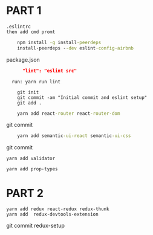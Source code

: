 
# PART 1

    .eslintrc
    then add cmd promt
```cmd promt
    npm install -g install-peerdeps
    install-peerdeps --dev eslint-config-airbnb
```
package.json
```package.json
      "lint": "eslint src"
```
      run: yarn run lint


```git
    git init
    git commit -am "Initial commit and eslint setup"
    git add .
```
```cmd promt
    yarn add react-router react-router-dom
```
git commit
```cmd promt
    yarn add semantic-ui-react semantic-ui-css
```
git commit
    
    yarn add validator
    
    yarn add prop-types
    
# PART 2

    yarn add redux react-redux redux-thunk
    yarn add  redux-devtools-extension
git commit redux-setup
